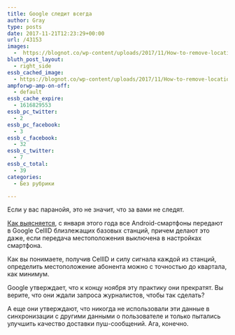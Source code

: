 ```yaml
---
title: Google следит всегда
author: Gray
type: posts
date: 2017-11-21T12:23:29+00:00
url: /43153
images:
  -  https://blognot.co/wp-content/uploads/2017/11/How-to-remove-location-from-Google-Maps-and-Google-Now.jpg
bluth_post_layout:
  - right_side
essb_cached_image:
  - https://blognot.co/wp-content/uploads/2017/11/How-to-remove-location-from-Google-Maps-and-Google-Now.jpg
ampforwp-amp-on-off:
  - default
essb_cache_expire:
  - 1616829553
essb_pc_twitter:
  - 2
essb_pc_facebook:
  - 3
essb_c_facebook:
  - 32
essb_c_twitter:
  - 7
essb_c_total:
  - 39
categories:
  - Без рубрики

---
```








Если у вас паранойя, это не значит, что за вами не следят.

[Как выясняется][1], с января этого года все Android-смартфоны передают в Google CellID близлежащих базовых станций, причем делают это даже, если передача местоположения выключена в настройках смартфона.

Как вы понимаете, получив CellID и силу сигнала каждой из станций, определить местоположение абонента можно с точностью до квартала, как минимум.

Google утверждает, что к концу ноября эту практику они прекратят. Вы верите, что они ждали запроса журналистов, чтобы так сделать?

А еще они утверждают, что никогда не использовали эти данные в синхронизации с другими данными о пользователе и только пытались улучшить качество доставки пуш-сообщений. Ага, конечно.

 [1]: https://qz.com/1131515/google-collects-android-users-locations-even-when-location-services-are-disabled/